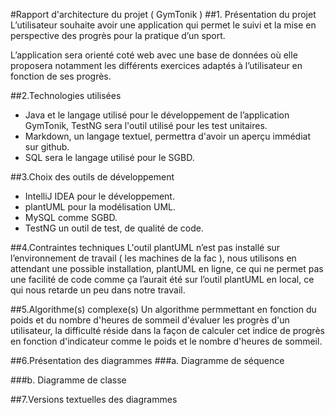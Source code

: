 #Rapport d'architecture du projet ( GymTonik )
##1. Présentation du projet
L’utilisateur souhaite avoir une application qui permet le suivi et la mise en perspective des progrès pour la pratique d’un sport.

L’application sera orienté coté web avec une base de données où elle proposera notamment les différents exercices adaptés à l’utilisateur en fonction de ses progrès.

##2.Technologies utilisées
* Java et le langage utilisé pour le développement de l’application GymTonik, TestNG sera l'outil utilisé pour les test unitaires.
* Markdown, un langage textuel, permettra d'avoir un aperçu immédiat sur github.
* SQL sera le langage utilisé pour le SGBD.


##3.Choix des outils de développement
* IntelliJ IDEA pour le développement.
* plantUML pour la modélisation UML.
* MySQL comme SGBD.
* TestNG un outil de test, de qualité de code. 

##4.Contraintes techniques
L'outil plantUML n’est pas installé sur l’environnement de travail ( les machines de la fac ), nous utilisons en attendant une possible installation, plantUML en ligne, ce qui ne permet pas une facilité de code comme ça l’aurait été sur l’outil plantUML en local, ce qui nous retarde un peu dans notre travail.

##5.Algorithme(s) complexe(s)
Un algorithme permmettant en fonction du poids et du nombre d'heures de sommeil d'évaluer les progrès d'un utilisateur, la difficulté réside dans la façon de calculer cet indice de progrès en fonction d'indicateur comme le poids et le nombre d'heures de sommeil.

##6.Présentation des diagrammes
###a. Diagramme de séquence

###b. Diagramme de classe

##7.Versions textuelles des diagrammes



